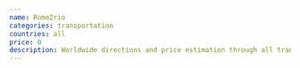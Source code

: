 ```yaml
---
name: Rome2rio
categories: transportation
countries: all
price: 0
description: Worldwide directions and price estimation through all transportation means.
---
```

